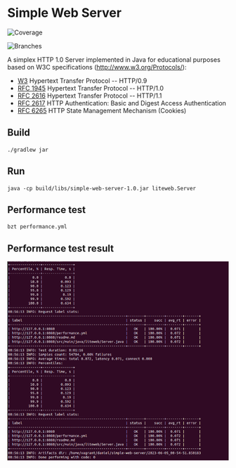 # Simple Web Server
![Coverage](.github/badges/jacoco.svg)

![Branches](.github/badges/branches.svg)

A simplex HTTP 1.0 Server implemented in Java for educational
purposes based on W3C specifications (http://www.w3.org/Protocols/):

* [W3](https://www.w3.org/Protocols/HTTP/AsImplemented.html) Hypertext Transfer Protocol -- HTTP/0.9
* [RFC 1945](http://www.ietf.org/rfc/rfc1945.txt) Hypertext Transfer Protocol -- HTTP/1.0
* [RFC 2616](http://www.ietf.org/rfc/rfc2616.txt) Hypertext Transfer Protocol -- HTTP/1.1
* [RFC 2617](http://www.ietf.org/rfc/rfc2617.txt) HTTP Authentication: Basic and Digest Access Authentication
* [RFC 6265](http://tools.ietf.org/html/rfc6265) HTTP State Management Mechanism (Cookies)

## Build
```
./gradlew jar 
```

## Run
```
java -cp build/libs/simple-web-server-1.0.jar liteweb.Server
```

## Performance test
```
bzt performance.yml
```

## Performance test result
![img.png](img.png)

